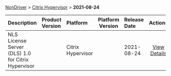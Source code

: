 
[NonDriver](/README.md)  >  [Citrix Hypervisor](/index/NonDriver/Citrix_Hypervisor.md)  >  **2021-08-24**



| Description            | Product Version    | Platform                | Platform Version           | Release Date           |             Actions              |
| ---------------------- | :----------------- | :---------------------- | -------------------------- | :--------------------- | :------------------------------: |
| NLS License Server (DLS) 1.0 for Citrix Hypervisor |  | Citrix Hypervisor |  | 2021-08-24 | [View Details](/details/b2652f_NLS_License_Server_(DLS)_1.0_for_Citrix_Hypervisor.md) |
